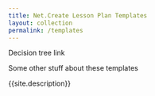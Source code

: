 ```yaml
---
title: Net.Create Lesson Plan Templates
layout: collection
permalink: /templates
---
```


Decision tree link

Some other stuff about these templates

{{site.description}}
